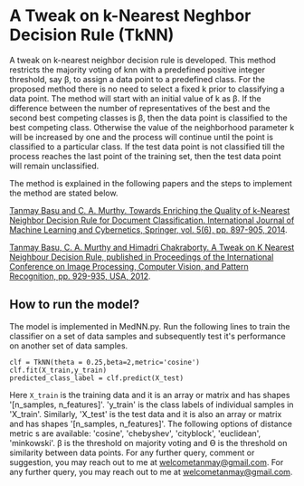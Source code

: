# A Tweak on k-Nearest Neghbor Decision Rule (TkNN)
A tweak on k-nearest neighbor decision rule is developed. This method restricts the majority voting of knn with a predefined positive integer threshold, say β, to assign a data point to a predefined class. For the proposed method there is no need to select a fixed k prior to classifying a data point. The method will start with an initial value of k as β. If the difference between the number of representatives of the best and the second best competing classes is β, then the data point is classified to the best competing class. Otherwise the value of the neighborhood parameter k will be increased by one and the process will continue until the point is classified to a particular class. If the test data point is not classified till the process reaches the last point of the training set, then the test data point will remain unclassified. 

The method is explained in the following papers and the steps to implement the method are stated below.

[Tanmay Basu and C. A. Murthy. Towards Enriching the Quality of  k-Nearest Neighbor Decision Rule for Document Classification. International Journal of Machine Learning and Cybernetics, Springer, vol. 5(6), pp. 897-905, 2014](https://doi.org/10.1007/s13042-013-0177-1).


[Tanmay Basu, C. A. Murthy and Himadri Chakraborty. A Tweak on K Nearest Neighbour Decision Rule, published in Proceedings of the International Conference on Image Processing, Computer Vision, and Pattern Recognition, pp. 929-935, USA, 2012](https://pdfs.semanticscholar.org/7f8e/304d99bc4bb48a3a63600a20fd4ddaaf75b3.pdf).

## How to run the model?

The model is implemented in MedNN.py. Run the following lines to train the classifier on a set of data samples and subsequently test it's performance on another set of data samples. 

```
clf = TkNN(theta = 0.25,beta=2,metric='cosine')
clf.fit(X_train,y_train)
predicted_class_label = clf.predict(X_test)
```

Here `X_train` is the training data and it is an array or matrix and has shapes '[n_samples, n_features]'. 'y_train' is the class labels of individual samples in 'X_train'. Similarly, 'X_test' is the test data and it is also an array or matrix and has shapes '[n_samples, n_features]'. The following options of distance metric s are available: 'cosine', 'chebyshev', 'cityblock', 'euclidean', 'minkowski'. β is the threshold on majority voting and ϴ is the threshold on similarity between data points.
For any further query, comment or suggestion, you may reach out to me at welcometanmay@gmail.com. For any further query, you may reach out to me at welcometanmay@gmail.com.
